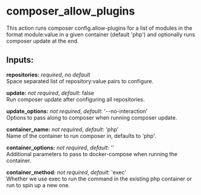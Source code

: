 # composer_allow_plugins
This action runs composer config.allow-plugins for a list of modules in the
format module:value in a given container (default 'php') and optionally runs
composer update at the end.

## Inputs:
**repositories:** *required*, *no default*  
Space separated list of repository:value pairs to configure.

**update:** *not required*, *default*: false  
Run composer update after configuring all repositories.

**update_options:** *not required*, *default*: '--no-interaction'  
Options to pass along to composer when running composer update.

**container_name:** *not required*, *default*: 'php'  
Name of the container to run composer in, defaults to 'php'.

**container_options:** *not required*, *default*: ''  
Additional parameters to pass to docker-compose when running the container.

**container_method:** *not required*, *default*: 'exec'  
Whether we use exec to run the command in the existing php container or run to spin up a new one.
